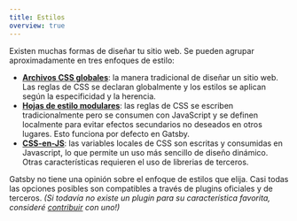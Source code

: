 ```yaml
---
title: Estilos
overview: true
---
```


Existen muchas formas de diseñar tu sitio web. Se pueden agrupar aproximadamente en tres enfoques de estilo:

- [**Archivos CSS globales**](/docs/global-css/): la manera tradicional de diseñar un sitio web. Las reglas de CSS se declaran globalmente y los estilos se aplican según la especificidad y la herencia.
- [**Hojas de estilo modulares**](/docs/css-modules): las reglas de CSS se escriben tradicionalmente pero se consumen con JavaScript y se definen localmente para evitar efectos secundarios no deseados en otros lugares. Esto funciona por defecto en Gatsby.
- [**CSS-en-JS**](/docs/css-in-js/): las variables locales de CSS son escritas y consumidas en Javascript, lo que permite un uso más sencillo de diseño dinámico. Otras características requieren el uso de librerias de terceros. 

Gatsby no tiene una opinión sobre el enfoque de estilos que elija. Casi todas las opciones posibles son compatibles a través de plugins oficiales y de terceros. _(Si todavía no existe un plugin para su característica favorita, consideré [contribuir](/docs/creating-plugins) con uno!)_

<GuideList slug={props.slug} />

